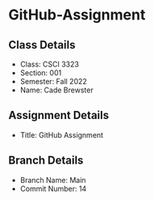 # GitHub-Assignment

## Class Details
- Class: CSCI 3323
- Section: 001 
- Semester: Fall 2022
- Name: Cade Brewster

## Assignment Details
- Title: GitHub Assignment

## Branch Details
- Branch Name: Main
- Commit Number: 14